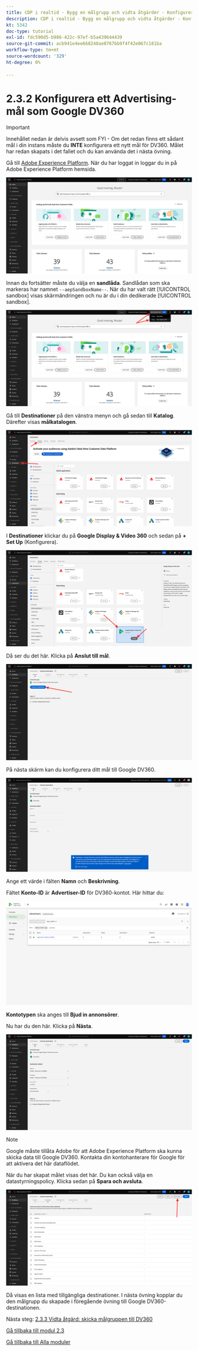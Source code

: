 ```yaml
---
title: CDP i realtid - Bygg en målgrupp och vidta åtgärder - Konfigurera ett Advertising-mål som Google DV360
description: CDP i realtid - Bygg en målgrupp och vidta åtgärder - Konfigurera ett Advertising-mål som Google DV360
kt: 5342
doc-type: tutorial
exl-id: fdc590d5-b986-422c-97ef-b5a439644439
source-git-commit: acb941e4ee668248ae0767bb9f4f42e067c181ba
workflow-type: tm+mt
source-wordcount: '329'
ht-degree: 0%

---
```


# 2.3.2 Konfigurera ett Advertising-mål som Google DV360

>[!IMPORTANT]
>
>Innehållet nedan är delvis avsett som FYI - Om det redan finns ett sådant mål i din instans måste du **INTE** konfigurera ett nytt mål för DV360. Målet har redan skapats i det fallet och du kan använda det i nästa övning.

Gå till [Adobe Experience Platform](https://experience.adobe.com/platform). När du har loggat in loggar du in på Adobe Experience Platform hemsida.

![Datainmatning](./../../../modules/datacollection/module1.2/images/home.png)

Innan du fortsätter måste du välja en **sandlåda**. Sandlådan som ska markeras har namnet ``--aepSandboxName--``. När du har valt rätt [!UICONTROL sandbox] visas skärmändringen och nu är du i din dedikerade [!UICONTROL sandbox].

![Datainmatning](./../../../modules/datacollection/module1.2/images/sb1.png)

Gå till **Destinationer** på den vänstra menyn och gå sedan till **Katalog**. Därefter visas **målkatalogen**.

![RTCDP](./images/rtcdp.png)

I **Destinationer** klickar du på **Google Display &amp; Video 360** och sedan på **+ Set Up** (Konfigurera).

![RTCDP](./images/rtcdpgoogle.png)

Då ser du det här. Klicka på **Anslut till mål**.

![RTCDP](./images/rtcdpgooglecreate1.png)

På nästa skärm kan du konfigurera ditt mål till Google DV360.

![RTCDP](./images/rtcdpgooglecreatedest.png)

Ange ett värde i fälten **Namn** och **Beskrivning**.

Fältet **Konto-ID** är **Advertiser-ID** för DV360-kontot. Här hittar du:

![RTCDP](./images/rtcdpgoogledv360advid.png)

**Kontotypen** ska anges till **Bjud in annonsörer**.

Nu har du den här. Klicka på **Nästa**.

![RTCDP](./images/rtcdpgoogldv360new.png)

>[!NOTE]
>
>Google måste tillåta Adobe för att Adobe Experience Platform ska kunna skicka data till Google DV360. Kontakta din kontohanterare för Google för att aktivera det här dataflödet.

När du har skapat målet visas det här. Du kan också välja en datastyrningspolicy. Klicka sedan på **Spara och avsluta**.

![RTCDP](./images/rtcdpcreatedest1.png)

Då visas en lista med tillgängliga destinationer.
I nästa övning kopplar du den målgrupp du skapade i föregående övning till Google DV360-destinationen.

Nästa steg: [2.3.3 Vidta åtgärd: skicka målgruppen till DV360](./ex3.md)

[Gå tillbaka till modul 2.3](./real-time-cdp-build-a-segment-take-action.md)

[Gå tillbaka till Alla moduler](../../../overview.md)
